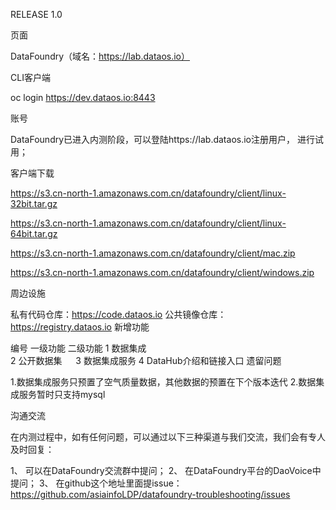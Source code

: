 RELEASE 1.0

页面

DataFoundry（域名：https://lab.dataos.io）

CLI客户端

oc login https://dev.dataos.io:8443

账号

DataFoundry已进入内测阶段，可以登陆https://lab.dataos.io注册用户， 进行试用；


客户端下载　

https://s3.cn-north-1.amazonaws.com.cn/datafoundry/client/linux-32bit.tar.gz

https://s3.cn-north-1.amazonaws.com.cn/datafoundry/client/linux-64bit.tar.gz

https://s3.cn-north-1.amazonaws.com.cn/datafoundry/client/mac.zip

https://s3.cn-north-1.amazonaws.com.cn/datafoundry/client/windows.zip

周边设施

私有代码仓库：https://code.dataos.io
公共镜像仓库：https://registry.dataos.io
新增功能

编号	一级功能	二级功能
1	数据集成	
2		公开数据集 　
3		数据集成服务
4		DataHub介绍和链接入口
遗留问题

1.数据集成服务只预置了空气质量数据，其他数据的预置在下个版本迭代 2.数据集成服务暂时只支持mysql

沟通交流

在内测过程中，如有任何问题，可以通过以下三种渠道与我们交流，我们会有专人及时回复：

1、 可以在DataFoundry交流群中提问；
2、 在DataFoundry平台的DaoVoice中提问；
3、 在github这个地址里面提issue：https://github.com/asiainfoLDP/datafoundry-troubleshooting/issues
